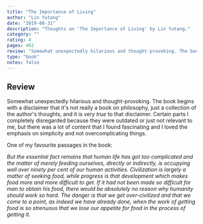 ```yaml
---
title: "The Importance of Living"
author: "Lin Yutang"
date: "2019-08-31"
description: "Thoughts on 'The Importance of Living' by Lin Yutang."
category: ""
rating: 4
pages: 462
review: "Somewhat unexpectedly hilarious and thought-provoking. The book begins with a disclaimer that it's not really a book on philosophy, just a collection of the author's thoughts, and it is <i>very true</i> to that disclaimer. Certain parts I completely disregarded because they were outdated or just not relevant to me, but there was a lot of content that I found fascinating and I loved the emphasis on simplicity and not overcomplicating things. <br/><br/>One of my favourite passages in the book:<br/><br/><i>'But the essential fact remains that human life has got too complicated and the matter of merely feeding ourselves, directly or indirectly, is occupying well over ninety per cent of our human activities. Civilization is largely a matter of seeking food, while progress is that development which makes food more and more difficult to get. If it had not been made so difficult for man to obtain his food, there would be absolutely no reason why humanity should work so hard. The danger is that we get over-civilized and that we come to a point, as indeed we have already done, when the work of getting food is so strenuous that we lose our appetite for food in the process of getting it.'</i>"
type: "book"
notes: false
---
```


## Review

Somewhat unexpectedly hilarious and thought-provoking. The book begins with a disclaimer that it's not really a book on philosophy, just a collection of the author's thoughts, and it is _very true_ to that disclaimer. Certain parts I completely disregarded because they were outdated or just not relevant to me, but there was a lot of content that I found fascinating and I loved the emphasis on simplicity and not overcomplicating things.

One of my favourite passages in the book:

_But the essential fact remains that human life has got too complicated and the matter of merely feeding ourselves, directly or indirectly, is occupying well over ninety per cent of our human activities. Civilization is largely a matter of seeking food, while progress is that development which makes food more and more difficult to get. If it had not been made so difficult for man to obtain his food, there would be absolutely no reason why humanity should work so hard. The danger is that we get over-civilized and that we come to a point, as indeed we have already done, when the work of getting food is so strenuous that we lose our appetite for food in the process of getting it._
